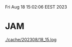 Fri Aug 18 15:02:06 EEST 2023
# JAM
<a href='./cache/202308/18_15.log'>./cache/202308/18_15.log</a>
